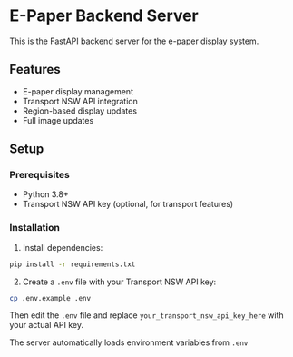# E-Paper Backend Server

This is the FastAPI backend server for the e-paper display system.

## Features

- E-paper display management
- Transport NSW API integration
- Region-based display updates
- Full image updates

## Setup

### Prerequisites

- Python 3.8+
- Transport NSW API key (optional, for transport features)

### Installation

1. Install dependencies:

```bash
pip install -r requirements.txt
```

2. Create a `.env` file with your Transport NSW API key:

```bash
cp .env.example .env
```

Then edit the `.env` file and replace `your_transport_nsw_api_key_here` with your actual API key.

The server automatically loads environment variables from `.env`
